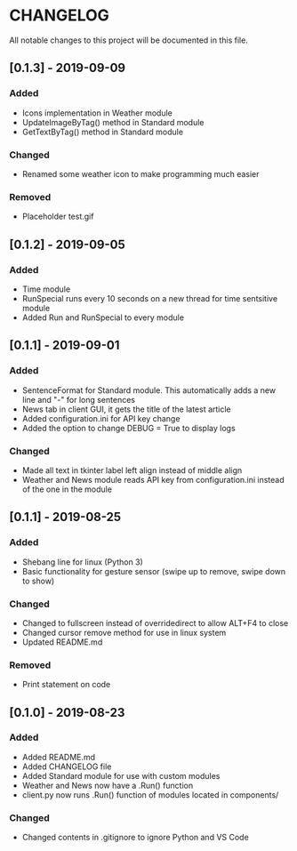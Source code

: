 # CHANGELOG
All notable changes to this project will be documented in this file.

## [0.1.3] - 2019-09-09
### Added
- Icons implementation in Weather module
- UpdateImageByTag() method in Standard module
- GetTextByTag() method in Standard module

### Changed
- Renamed some weather icon to make programming much easier

### Removed
- Placeholder test.gif

## [0.1.2] - 2019-09-05
### Added
- Time module
- RunSpecial runs every 10 seconds on a new thread for time sentsitive module
- Added Run and RunSpecial to every module

## [0.1.1] - 2019-09-01
### Added
- SentenceFormat for Standard module. This automatically adds a new line and "-" for long sentences
- News tab in client GUI, it gets the title of the latest article
- Added configuration.ini for API key change
- Added the option to change DEBUG = True to display logs

### Changed
- Made all text in tkinter label left align instead of middle align
- Weather and News module reads API key from configuration.ini instead of the one in the module

## [0.1.1] - 2019-08-25
### Added
- Shebang line for linux (Python 3)
- Basic functionality for gesture sensor (swipe up to remove, swipe down to show)

### Changed
- Changed to fullscreen instead of overridedirect to allow ALT+F4 to close
- Changed cursor remove method for use in linux system
- Updated README.md

### Removed
- Print statement on code

## [0.1.0] - 2019-08-23
### Added
- Added README.md
- Added CHANGELOG file
- Added Standard module for use with custom modules
- Weather and News now have a .Run() function
- client.py now runs .Run() function of modules located in components/

### Changed
- Changed contents in .gitignore to ignore Python and VS Code
